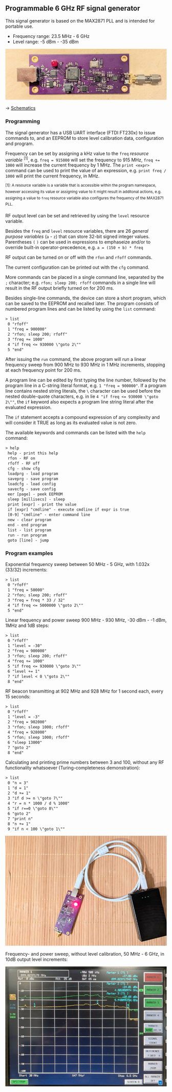## Programmable 6 GHz RF signal generator 

This signal generator is based on the MAX2871 PLL and is intended for portable use.

 * Frequency range: 23.5 MHz - 6 GHz
 * Level range: -5 dBm - -35 dBm

![photo2](photo2.jpg)

-> [Schematics](https://github.com/szoftveres/RF_instruments/tree/main/siggen/schematics.pdf)

### Programming

The signal generator has a USB UART interface (FTDI FT230x) to issue commands to, and an EEPROM to store level calibration data, configuration and program.

Frequency can be set by assigning a kHz value to the `freq` *resource variable* <sup>[1]</sup>, e.g. `freq = 915000` will set the frequency to 915 MHz, `freq += 1000` will increase the current frequency by 1 MHz. The `print <expr>` command can be used to print the value of an expression, e.g. `print freq / 1000` will print the current frequency, in MHz.

<sup>[1]: A resource variable is a variable that is accessible within the program namespace, however accessing its value or assigning value to it might result in additonal actions, e.g. assigning a value to `freq` resource variable also configures the frequency of the MAX2871 PLL.</sup>

RF output level can be set and retrieved by using the `level` resource variable.

Besides the `freq` and `level` resource variables, there are 26 *general purpose variables* (`a` - `z`) that can store 32-bit signed integer values. Parentheses `(` `)` can be used in expressions to emphaseize and/or to override built-in operator-precedence, e.g. `a = (150 + b) * freq`

RF output can be turned on or off with the `rfon` and `rfoff` commands.

The current configuration can be printed out with the `cfg` command.

More commands can be placed in a single command line, separated by the `;` character; e.g. `rfon; sleep 200; rfoff` commands in a single line will result in the RF output briefly turned on for 200 ms.

Besides single-line commands, the device can store a short program, which can be saved to the EEPROM and recalled later. The program consists of numbered program lines and can be listed by using the `list` command:

```
> list
 0 "rfoff"
 1 "freq = 900000"
 2 "rfon; sleep 200; rfoff"
 3 "freq += 1000"
 4 "if freq <= 930000 \"goto 2\""
 5 "end"
```
After issuing the `run` command, the above program will run a linear frequency sweep from 900 MHz to 930 MHz in 1 MHz increments, stopping at each frequency point for 200 ms.

A program line can be edited by first typing the line number, followed by the program line in a C-string literal format, e.g. `1 "freq = 900000"`.
If a program line contains nested string literals, the `\` character can be used before the nested double-quote characters, e.g. in lie `4 "if freq <= 930000 \"goto 2\""`, the `if` keyword also expects a program line string literal after the evaluated expression.

The `if` statement accepts a compound expression of any complexity and will consider it TRUE as long as its evaluated value is not zero. 

The available keywords and commands can be listed with the `help` command:
```
> help
 help - print this help
 rfon - RF on
 rfoff - RF off
 cfg - show cfg
 loadprg - load program
 saveprg - save program
 loadcfg - load config
 savecfg - save config
 eer [page] - peek EEPROM
 sleep [millisecs] - sleep
 print [expr] - print the value
 if [expr] "cmdline" - execute cmdline if expr is true
 [0-9] "cmdline" - enter command line
 new - clear program
 end - end program
 list - list program
 run - run program
 goto [line] - jump
```

### Program examples

Exponential frequency sweep between 50 MHz - 5 GHz, with 1.032x (33/32) increments:
```
> list
 0 "rfoff"
 1 "freq = 50000"
 2 "rfon; sleep 200; rfoff"
 3 "freq = freq * 33 / 32"
 4 "if freq <= 5000000 \"goto 2\""
 5 "end"
```

Linear frequency and power sweep 900 MHz - 930 MHz, -30 dBm - -1 dBm, 1MHz and 1dB steps:
```
> list
 0 "rfoff"
 1 "level = -30"
 2 "freq = 900000" 
 3 "rfon; sleep 200; rfoff"
 4 "freq += 1000"
 5 "if freq <= 930000 \"goto 3\""
 6 "level += 1"
 7 "if level < 0 \"goto 2\""
 8 "end"
```

RF beacon transmitting at 902 MHz and 928 MHz for 1 second each, every 15 seconds:
```
> list
 0 "rfoff"
 1 "level = -3"
 2 "freq = 902000" 
 3 "rfon; sleep 1000; rfoff"
 4 "freq = 928000" 
 5 "rfon; sleep 1000; rfoff"
 6 "sleep 13000"
 7 "goto 2"
 8 "end"
```

Calculating and printing prime numbers between 3 and 100, without any RF functionality whatsoever (Turing-completeness demonstration):
```
> list                                                                          
 0 "n = 3"                                                                      
 1 "d = 1"                                                                      
 2 "d += 1"                                                                     
 3 "if d >= n \"goto 7\""                                                       
 4 "r = n * 1000 / d % 1000"                                                    
 5 "if r==0 \"goto 8\""                                                         
 6 "goto 2"                                                                     
 7 "print n"                                                                    
 8 "n += 1"                                                                     
 9 "if n < 100 \"goto 1\""  
```

![photo](photo.jpg)

Frequency- and power sweep, without level calibration, 50 MHz - 6 GHz, in 10dB output level increments:

![sweep](sweep.jpg)
